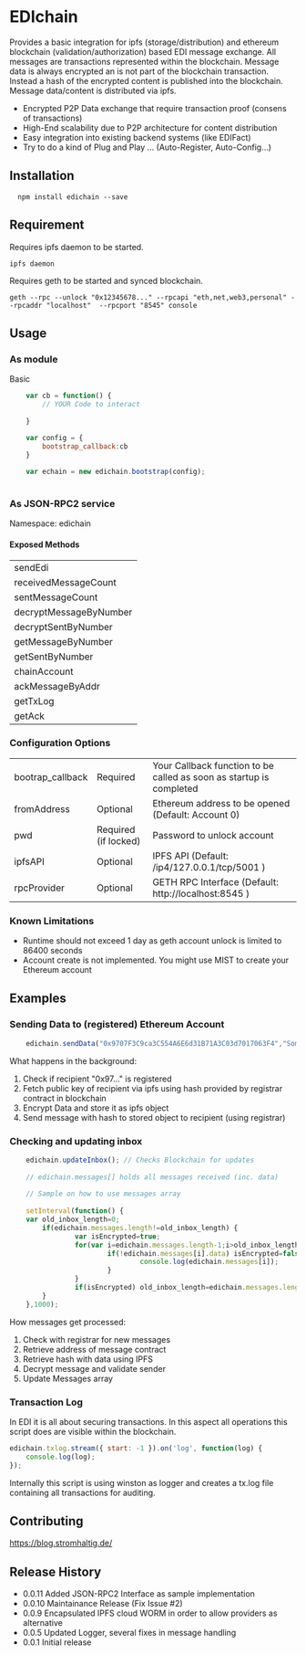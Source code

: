 EDIchain
=========

Provides a basic integration for ipfs (storage/distribution) and ethereum blockchain (validation/authorization) based EDI message exchange. All messages are transactions represented within the blockchain. Message data is always encrypted an is not part of the blockchain transaction. Instead a hash of the encrypted content is published into the blockchain. Message data/content is distributed via ipfs. 

- Encrypted P2P Data exchange that require transaction proof (consens of transactions)
- High-End scalability due to P2P architecture for content distribution
- Easy integration into existing backend systems (like EDIFact)
- Try to do a kind of Plug and Play ... (Auto-Register, Auto-Config...)


## Installation
```
  npm install edichain --save
```
## Requirement

Requires ipfs daemon to be started.  

```
ipfs daemon
```
 
Requires geth to be started and synced blockchain.

```
geth --rpc --unlock "0x12345678..." --rpcapi "eth,net,web3,personal" --rpcaddr "localhost"  --rpcport "8545" console  
```
 
## Usage 

### As module

Basic
```javascript
	var cb = function() {				
		// YOUR Code to interact 			
		
	}

	var config = {
		bootstrap_callback:cb	
	}
	
	var echain = new edichain.bootstrap(config);	
			
``` 

### As JSON-RPC2 service

Namespace: edichain

#### Exposed Methods
<table>
<tr><td>sendEdi</td></tr>
<tr><td>receivedMessageCount</td></tr>	
<tr><td>sentMessageCount</td></tr>
<tr><td>decryptMessageByNumber</td></tr>
<tr><td>decryptSentByNumber</td></tr>
<tr><td>getMessageByNumber</td></tr>
<tr><td>getSentByNumber</td></tr>
<tr><td>chainAccount</td></tr>
<tr><td>ackMessageByAddr</td></tr>
<tr><td>getTxLog</td></tr>
<tr><td>getAck</td></tr>
</table>

### Configuration Options
<table>
	<tr><td>bootrap_callback</td><td>Required</td><td>Your Callback function to be called as soon as startup is completed</td></tr>
	<tr><td>fromAddress</td><td>Optional</td><td>Ethereum address to be opened (Default: Account 0)</td></tr>
	<tr><td>pwd</td><td>Required (if locked)</td><td>Password to unlock account</td></tr>
	<tr><td>ipfsAPI</td><td>Optional</td><td>IPFS API (Default: /ip4/127.0.0.1/tcp/5001 )</td></tr>
	<tr><td>rpcProvider</td><td>Optional</td><td>GETH RPC Interface (Default: http://localhost:8545 )</td></tr>	
</table>

### Known Limitations 
- Runtime should not exceed 1 day as geth account unlock is limited to 86400 seconds
- Account create is not implemented. You might use MIST to create your Ethereum account

## Examples

### Sending Data to (registered) Ethereum Account 

```javascript
	edichain.sendData("0x9707F3C9ca3C554A6E6d31B71A3C03d7017063F4","Some Data you like to send to me :)");
``` 
	
What happens in the background:

1.  Check if recipient "0x97..." is registered
2.  Fetch public key of recipient via ipfs using hash provided by registrar contract in blockchain
3.  Encrypt Data and store it as ipfs object
4.  Send message with hash to stored object to recipient (using registrar)

### Checking and updating inbox

```javascript
	edichain.updateInbox(); // Checks Blockchain for updates
	
	// edichain.messages[] holds all messages received (inc. data)
	
	// Sample on how to use messages array
	
	setInterval(function() {
	var old_inbox_length=0;
		if(edichain.messages.length!=old_inbox_length) {
				var isEncrypted=true;
				for(var i=edichain.messages.length-1;i>old_inbox_length-1;i--) {
						if(!edichain.messages[i].data) isEncrypted=false; else {
								console.log(edichain.messages[i]);
						}
				}
				if(isEncrypted) old_inbox_length=edichain.messages.length;
		}
	},1000);
``` 

How messages get processed:

1.  Check with registrar for new messages
2.  Retrieve address of message contract
3.  Retrieve hash with data using IPFS
4.  Decrypt message and validate sender
5.  Update Messages array

### Transaction Log

In EDI it is all about securing transactions. In this aspect all operations this script does are visible within the blockchain. 

```javascript
edichain.txlog.stream({ start: -1 }).on('log', function(log) {
    console.log(log);
});
```

Internally this script is using winston as logger and creates a tx.log file containing all transactions for auditing.

## Contributing
https://blog.stromhaltig.de/ 

## Release History
* 0.0.11 Added JSON-RPC2 Interface as sample implementation
* 0.0.10  Maintainance Release (Fix Issue #2)
* 0.0.9 Encapsulated IPFS cloud WORM in order to allow providers as alternative
* 0.0.5 Updated Logger, several fixes in message handling
* 0.0.1 Initial release
